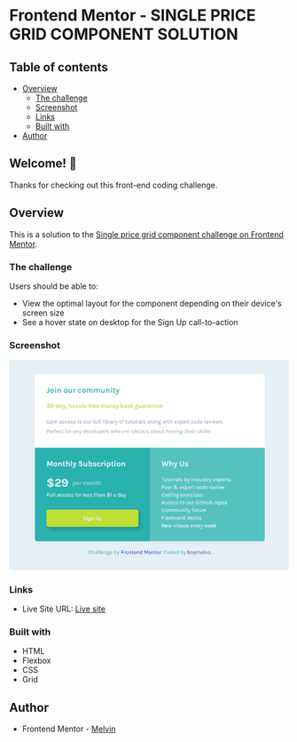 # Frontend Mentor - SINGLE PRICE GRID COMPONENT SOLUTION

## Table of contents

-  [Overview](#overview)
   -  [The challenge](#the-challenge)
   -  [Screenshot](#screenshot)
   -  [Links](#links)
   -  [Built with](#built-with)
-  [Author](#author)

## Welcome! 👋

Thanks for checking out this front-end coding challenge.

## Overview

This is a solution to the [Single price grid component challenge on Frontend Mentor](https://www.frontendmentor.io/challenges/single-price-grid-component-5ce41129d0ff452fec5abbbc).

### The challenge

Users should be able to:

-  View the optimal layout for the component depending on their device's screen size
-  See a hover state on desktop for the Sign Up call-to-action

### Screenshot

![Single price grid component solution](./design/desktop-design.png)

### Links

-  Live Site URL: [Live site](https://boymelvs.github.io/SINGLE-PRICE-GRID-COMPONENT/)

### Built with

-  HTML
-  Flexbox
-  CSS
-  Grid

## Author

-  Frontend Mentor - [Melvin](https://www.frontendmentor.io/profile/boymelvs)
